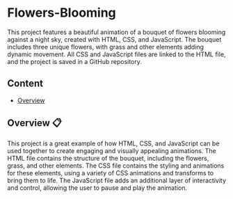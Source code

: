 # Flowers-Blooming
This project features a beautiful animation of a bouquet of flowers blooming against a night sky, created with HTML, CSS, and JavaScript. The bouquet includes three unique flowers, with grass and other elements adding dynamic movement. All CSS and JavaScript files are linked to the HTML file, and the project is saved in a GitHub repository.

## Content

- [Overview](https://github.com/NisalWick2002/BreadcrumbsFlowers-Blooming?tab=readme-ov-file#overview-)


## Overview 📋

This project is a great example of how HTML, CSS, and JavaScript can be used together to create engaging and visually appealing animations. The HTML file contains the structure of the bouquet, including the flowers, grass, and other elements. The CSS file contains the styling and animations for these elements, using a variety of CSS animations and transforms to bring them to life. The JavaScript file adds an additional layer of interactivity and control, allowing the user to pause and play the animation.

